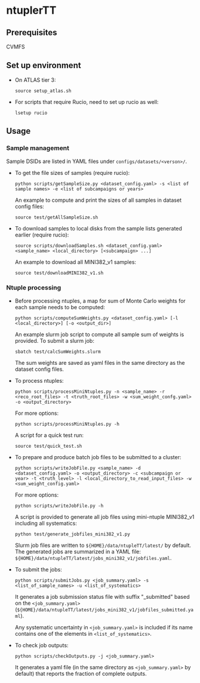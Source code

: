 # ntuplerTT

## Prerequisites

CVMFS

## Set up environment

- On ATLAS tier 3:

      source setup_atlas.sh

- For scripts that require Rucio, need to set up rucio as well:

      lsetup rucio

## Usage

### Sample management

Sample DSIDs are listed in YAML files under `configs/datasets/<verson>/`.

- To get the file sizes of samples (require rucio):

      python scripts/getSampleSize.py <dataset_config.yaml> -s <list of sample names> -e <list of subcampaigns or years>

  An example to compute and print the sizes of all samples in dataset config files:

      source test/getAllSampleSize.sh

- To download samples to local disks from the sample lists generated earlier (require rucio):

      source scripts/downloadSamples.sh <dataset_config.yaml> <sample_name> <local_directory> [<subcampaign> ...]

  An example to download all MINI382_v1 samples:

      source test/downloadMINI382_v1.sh

### Ntuple processing

- Before processing ntuples, a map for sum of Monte Carlo weights for each sample needs to be computed:

      python scripts/computeSumWeights.py <dataset_config.yaml> [-l <local_directory>] [-o <output_dir>]

  An example slurm job script to compute all sample sum of weights is provided. To submit a slurm job:

      sbatch test/calcSumWeights.slurm

  The sum weights are saved as yaml files in the same directory as the dataset config files.

- To process ntuples:

      python scripts/processMiniNtuples.py -n <sample_name> -r <reco_root_files> -t <truth_root_files> -w <sum_weight_confg.yaml> -o <output_directory>

  For more options:

      python scripts/processMiniNtuples.py -h

  A script for a quick test run:

      source test/quick_test.sh 

- To prepare and produce batch job files to be submitted to a cluster:

      python scripts/writeJobFile.py <sample_name> -d <dataset_config.yaml> -o <output_directory> -c <subcampaign or year> -t <truth_level> -l <local_directory_to_read_input_files> -w <sum_weight_config.yaml>

  For more options:

      python scripts/writeJobFile.py -h

  A script is provided to generate all job files using mini-ntuple MINI382_v1 including all systematics:
  
      python test/generate_jobfiles_mini382_v1.py

  Slurm job files are written to `${HOME}/data/ntupleTT/latest/` by default.
  The generated jobs are summarized in a YAML file: `${HOME}/data/ntupleTT/latest/jobs_mini382_v1/jobfiles.yaml`.

- To submit the jobs:

      python scripts/submitJobs.py <job_summary.yaml> -s <list_of_sample_names> -u <list_of_systematics>

  It generates a job submission status file with suffix "_submitted" based on the `<job_summary.yaml>` (`${HOME}/data/ntupleTT/latest/jobs_mini382_v1/jobfiles_submitted.yaml`).

  Any systematic uncertainty in `<job_summary.yaml>` is included if its name contains one of the elements in `<list_of_systematics>`.
      
- To check job outputs:

      python scripts/checkOutputs.py -j <job_summary.yaml>
      
  It generates a yaml file (in the same directory as `<job_summary.yaml>` by default) that reports the fraction of complete outputs.

